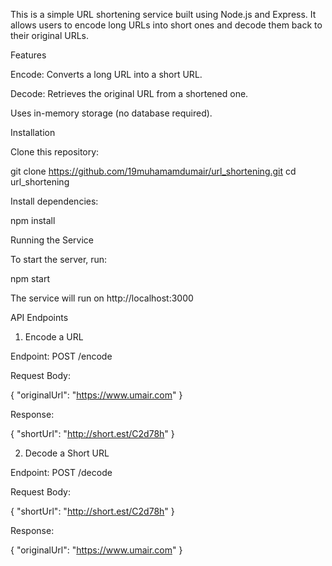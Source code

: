 This is a simple URL shortening service built using Node.js and Express. It allows users to encode long URLs into short ones and decode them back to their original URLs.

Features

Encode: Converts a long URL into a short URL.

Decode: Retrieves the original URL from a shortened one.

Uses in-memory storage (no database required).

Installation

Clone this repository:

git clone https://github.com/19muhamamdumair/url_shortening.git
cd url_shortening

Install dependencies:

npm install

Running the Service

To start the server, run:

npm start

The service will run on http://localhost:3000

API Endpoints

1. Encode a URL

Endpoint: POST /encode

Request Body:

{
  "originalUrl": "https://www.umair.com"
}

Response:

{
  "shortUrl": "http://short.est/C2d78h"
}

2. Decode a Short URL

Endpoint: POST /decode

Request Body:

{
  "shortUrl": "http://short.est/C2d78h"
}

Response:

{
    "originalUrl": "https://www.umair.com"
}